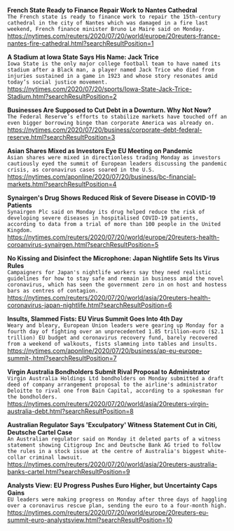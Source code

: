 **French State Ready to Finance Repair Work to Nantes Cathedral**\
`The French state is ready to finance work to repair the 15th-century cathedral in the city of Nantes which was damaged in a fire last weekend, French finance minister Bruno Le Maire said on Monday.`\
https://nytimes.com/reuters/2020/07/20/world/europe/20reuters-france-nantes-fire-cathedral.html?searchResultPosition=1

**A Stadium at Iowa State Says His Name: Jack Trice**\
`Iowa State is the only major college football team to have named its stadium after a Black man, a player named Jack Trice who died from injuries sustained in a game in 1923 and whose story resonates amid today’s social justice movement.`\
https://nytimes.com/2020/07/20/sports/Iowa-State-Jack-Trice-Stadium.html?searchResultPosition=2

**Businesses Are Supposed to Cut Debt in a Downturn. Why Not Now?**\
`The Federal Reserve’s efforts to stabilize markets have touched off an even bigger borrowing binge than corporate America was already on.`\
https://nytimes.com/2020/07/20/business/corporate-debt-federal-reserve.html?searchResultPosition=3

**Asian Shares Mixed as Investors Eye EU Meeting on Pandemic**\
`Asian shares were mixed in directionless trading Monday as investors cautiously eyed the summit of European leaders discussing the pandemic crisis, as coronavirus cases soared in the U.S.`\
https://nytimes.com/aponline/2020/07/20/business/bc-financial-markets.html?searchResultPosition=4

**Synairgen's Drug Shows Reduced Risk of Severe Disease in COVID-19 Patients**\
`Synairgen Plc said on Monday its drug helped reduce the risk of developing severe diseases in hospitalised COVID-19 patients, according to data from a trial of more than 100 people in the United Kingdom. `\
https://nytimes.com/reuters/2020/07/20/world/europe/20reuters-health-coroanvirus-synairgen.html?searchResultPosition=5

**No Kissing and Disinfect the Microphone: Japan Nightlife Sets Its Virus Rules**\
`Campaigners for Japan's nightlife workers say they need realistic guidelines for how to stay safe and remain in business amid the novel coronavirus, which has seen the government zero in on host and hostess bars as centres of contagion.`\
https://nytimes.com/reuters/2020/07/20/world/asia/20reuters-health-coronavirus-japan-nightlife.html?searchResultPosition=6

**Insults, Slammed Fists: EU Virus Summit Goes Into 4th Day**\
`Weary and bleary, European Union leaders were gearing up Monday for a fourth day of fighting over an unprecedented 1.85 trillion-euro ($2.1 trillion) EU budget and coronavirus recovery fund, barely recovered from a weekend of walkouts, fists slamming into tables and insults.`\
https://nytimes.com/aponline/2020/07/20/business/ap-eu-europe-summit-.html?searchResultPosition=7

**Virgin Australia Bondholders Submit Rival Proposal to Administrator**\
`Virgin Australia Holdings Ltd bondholders on Monday submitted a draft deed of company arrangement proposal to the airline's administrator Deloitte to rival one from Bain Capital, according to a spokesman for the bondholders.`\
https://nytimes.com/reuters/2020/07/20/world/asia/20reuters-virgin-australia-debt.html?searchResultPosition=8

**Australian Regulator Says 'Exculpatory' Witness Statement Cut in Citi, Deutsche Cartel Case**\
`An Australian regulator said on Monday it deleted parts of a witness statement showing Citigroup Inc and Deutsche Bank AG tried to follow the rules in a stock issue at the centre of Australia's biggest white-collar criminal lawsuit.`\
https://nytimes.com/reuters/2020/07/20/world/asia/20reuters-australia-banks-cartel.html?searchResultPosition=9

**Analysts View: EU Progress Pushes Euro Higher, but Uncertainty Caps Gains**\
`EU leaders were making progress on Monday after three days of haggling over a coronavirus rescue plan, sending the euro to a four-month high.   `\
https://nytimes.com/reuters/2020/07/20/world/europe/20reuters-eu-summit-euro-analystsview.html?searchResultPosition=10

